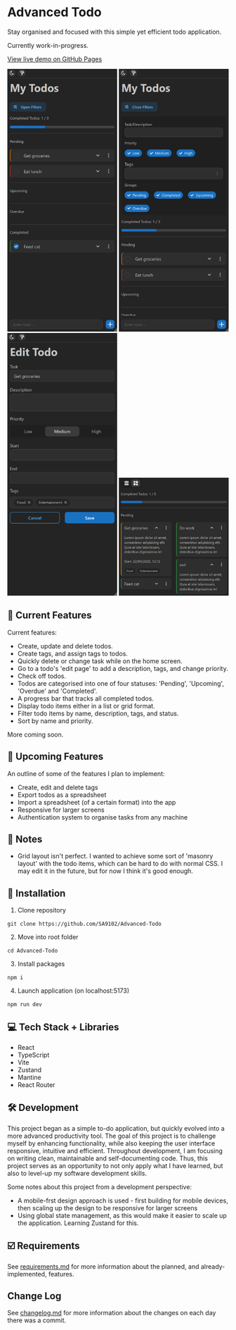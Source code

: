 # Advanced Todo

Stay organised and focused with this simple yet efficient todo application.

Currently work-in-progress.

[View live demo on GitHub Pages](https://sa9102.github.io/Advanced-Todo/)

![Main page showing the list of pending and completed todo, as well as an input for todos, and a progress bar](./public/preview1.png)
![Main page showing filtering options: task/description, priority, tags, and pending/completed/upcoming/overdue](./public/preview2.png)
![Edit page showing fields where you can edit the todo task, description, priority and tags](./public/preview3.png)
![Grid layout of todo items](./public/preview4.png)

## :toolbox: Current Features

Current features:

- Create, update and delete todos.
- Create tags, and assign tags to todos.
- Quickly delete or change task while on the home screen.
- Go to a todo's 'edit page' to add a description, tags, and change priority.
- Check off todos.
- Todos are categorised into one of four statuses: 'Pending', 'Upcoming', 'Overdue' and 'Completed'.
- A progress bar that tracks all completed todos.
- Display todo items either in a list or grid format.
- Filter todo items by name, description, tags, and status.
- Sort by name and priority.

More coming soon.

## :test_tube: Upcoming Features

An outline of some of the features I plan to implement:

- Create, edit and delete tags
- Export todos as a spreadsheet
- Import a spreadsheet (of a certain format) into the app
- Responsive for larger screens
- Authentication system to organise tasks from any machine

## :memo: Notes

- Grid layout isn't perfect. I wanted to achieve some sort of 'masonry layout' with the todo items, which can be hard to do with normal CSS. I may edit it in the future, but for now I think it's good enough.

## :rocket: Installation

1. Clone repository

```
git clone https://github.com/SA9102/Advanced-Todo
```

2. Move into root folder

```
cd Advanced-Todo
```

3. Install packages

```
npm i
```

4. Launch application (on localhost:5173)

```
npm run dev
```

## :computer: Tech Stack + Libraries

- React
- TypeScript
- Vite
- Zustand
- Mantine
- React Router

## :hammer_and_wrench: Development

This project began as a simple to-do application, but quickly evolved into a more advanced productivity tool. The goal of this project is to challenge myself by enhancing functionality, while also keeping the user interface responsive, intuitive and efficient. Throughout development, I am focusing on writing clean, maintainable and self-documenting code. Thus, this project serves as an opportunity to not only apply what I have learned, but also to level-up my software development skills.

Some notes about this project from a development perspective:

- A mobile-frst design approach is used - first building for mobile devices, then scaling up the design to be responsive for larger screens
- Using global state management, as this would make it easier to scale up the application. Learning Zustand for this.

## :ballot_box_with_check: Requirements

See [requirements.md](requirements.md) for more information about the planned, and already-implemented, features.

## Change Log

See [changelog.md](changelog.md) for more information about the changes on each day there was a commit.
